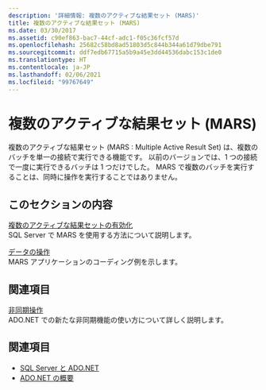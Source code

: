 ```yaml
---
description: '詳細情報: 複数のアクティブな結果セット (MARS)'
title: 複数のアクティブな結果セット (MARS)
ms.date: 03/30/2017
ms.assetid: c90ef863-bac7-44cf-adc1-f05c36fcf57d
ms.openlocfilehash: 25682c58bd8ad51803d5c844b344a61d79dbe791
ms.sourcegitcommit: ddf7edb67715a5b9a45e3dd44536dabc153c1de0
ms.translationtype: HT
ms.contentlocale: ja-JP
ms.lasthandoff: 02/06/2021
ms.locfileid: "99767649"
---
```

# <a name="multiple-active-result-sets-mars"></a>複数のアクティブな結果セット (MARS)

複数のアクティブな結果セット (MARS : Multiple Active Result Set) は、複数のバッチを単一の接続で実行できる機能です。 以前のバージョンでは、1 つの接続で一度に実行できるバッチは 1 つだけでした。 MARS で複数のバッチを実行することは、同時に操作を実行することではありません。  
  
## <a name="in-this-section"></a>このセクションの内容  

 [複数のアクティブな結果セットの有効化](enabling-multiple-active-result-sets.md)  
 SQL Server で MARS を使用する方法について説明します。  
  
 [データの操作](manipulating-data.md)  
 MARS アプリケーションのコーディング例を示します。  
  
## <a name="related-sections"></a>関連項目  

 [非同期操作](asynchronous-operations.md)  
 ADO.NET での新たな非同期機能の使い方について詳しく説明します。  
  
## <a name="see-also"></a>関連項目

- [SQL Server と ADO.NET](index.md)
- [ADO.NET の概要](../ado-net-overview.md)

